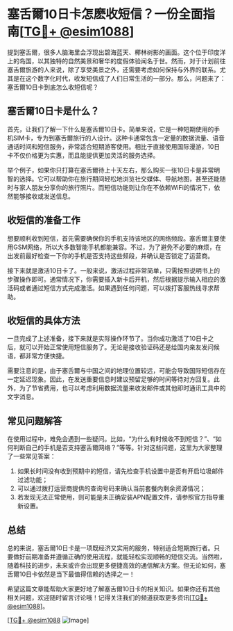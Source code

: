 # 塞舌爾10日卡怎麽收短信？一份全面指南[[TG💪+ @esim1088](https://t.me/s/esim1088)]

提到塞舌爾，很多人脑海里会浮现出碧海蓝天、椰林树影的画面。这个位于印度洋上的岛国，以其独特的自然美景和奢华的度假体验闻名于世。然而，对于计划前往塞舌爾旅游的人来说，除了享受美景之外，还需要考虑如何保持与外界的联系。尤其是在这个数字化时代，收发短信成了人们日常生活的一部分。那么，问题来了：塞舌爾10日卡到底怎么收短信呢？

## 塞舌爾10日卡是什么？

首先，让我们了解一下什么是塞舌爾10日卡。简单来说，它是一种短期使用的手机SIM卡，专为到塞舌爾旅行的人设计。这种卡通常包含一定量的数据流量、语音通话时间和短信服务，非常适合短期游客使用。相比于直接使用国际漫游，10日卡不仅价格更为实惠，而且能提供更加灵活的服务选择。

举个例子，如果你只打算在塞舌爾待上十天左右，那么购买一张10日卡是非常明智的选择。它可以帮助你在旅行期间轻松地浏览社交媒体、导航地图，甚至还能随时与家人朋友分享你的旅行照片。而短信功能则让你在不依赖WiFi的情况下，依然能够接收或发送信息。

## 收短信的准备工作

想要顺利收到短信，首先需要确保你的手机支持该地区的网络频段。塞舌爾主要使用GSM网络，所以大多数智能手机都能兼容。不过，为了避免不必要的麻烦，在出发前最好检查一下你的手机是否支持这些频段，并确认是否锁定了运营商。

接下来就是激活10日卡了。一般来说，激活过程非常简单，只需按照说明书上的步骤操作即可。通常情况下，你需要插入新卡后开机，然后根据提示输入相应的激活码或者通过短信方式完成激活。如果遇到任何问题，可以拨打客服热线寻求帮助。

## 收短信的具体方法

一旦完成了上述准备，接下来就是实际操作环节了。当你成功激活了10日卡之后，就可以开始正常使用短信服务了。无论是接收验证码还是给国内亲友发问候语，都非常方便快捷。

需要注意的是，由于塞舌爾与中国之间的地理位置较远，可能会导致国际短信存在一定延迟现象。因此，在发送重要信息时建议预留足够的时间等待对方回复。此外，为了节省费用，也可以考虑利用数据流量来收发邮件或其他即时通讯工具中的文字消息。

## 常见问题解答

在使用过程中，难免会遇到一些疑问。比如，“为什么有时候收不到短信？”、“如何判断自己的手机是否支持塞舌爾网络？”等等。针对这些问题，这里为大家整理了一些常见答案：

1. 如果长时间没有收到预期中的短信，请先检查手机设置中是否有开启垃圾邮件过滤功能；
2. 可以通过拨打运营商提供的查询号码来确认当前套餐内剩余资源情况；
3. 若发现无法正常使用，则可能是未正确安装APN配置文件，请参照官方指导重新设置。

## 总结

总的来说，塞舌爾10日卡是一项既经济又实用的服务，特别适合短期旅行者。只要做好前期准备并遵循正确的使用流程，就能轻松实现顺畅的短信交流。当然啦，随着科技的进步，未来或许会出现更多便捷高效的通信解决方案。但无论如何，塞舌爾10日卡依然是当下最值得信赖的选择之一！

希望这篇文章能帮助大家更好地了解塞舌爾10日卡的相关知识。如果你还有其他相关问题，欢迎随时留言讨论哦！记得关注我们的频道获取更多资讯[[TG💪+ @esim1088](https://t.me/s/esim1088)]。

[[TG💪+ @esim1088](https://t.me/s/esim1088) ![Image](https://i.postimg.cc/4NQfJmqS/Snipaste-2025-05-13-00-14-12.png)]